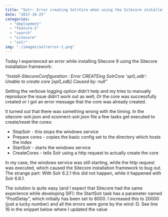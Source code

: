 ```yaml
---
title: "Solr: Error creating SolrCore when using the Sitecore installation Framework"
date: "2017-10-25"
categories: 
  - "deployment"
  - "feature-2"
  - "search"
  - "sitecore"
  - "solr"
img: "./images/solrerror-1.png"
---
```


Today I experienced an error while installing Sitecore 9 using the Sitecore installation framework:

_“Install-SitecoreConfiguration : Error CREATEing SolrCore 'xp0\_xdb': Unable to create core \[xp0\_xdb\] Caused by: null”_

Setting the verbose logging option didn’t help and my tries to manually reproduce the issue didn’t work out as well; _Or_ the core was successfully created _or_ I got an error message that the core was already created.

It turned out that there was something wrong with the timing. In the sitecore-solr.json and xconnect-solr.json file a few tasks get executed to create/reset the cores:

- StopSolr - this stops the windows service
- Prepare cores - copies the basic config set to the directory which hosts the index
- StartSolr - starts the windows service
- CreateCores - tells Solr using a http request to actually create the core

In my case, the windows service was still starting, while the http request was executed, which caused the Sitecore installation framework to bug out. The strange part: With Solr 6.2.1 this did not happen, while it happened with Solr 6.6.1.

The solution is quite easy (and I expect that Sitecore had the same experience while developing SIF): the StartSolr task has a parameter named "PostDelay", which initially has been set to 8000. I increased this to 20000 (just a lucky number) and all the errors were gone by the wind :D. See line 16 in the snippet below where I updated the value

<script src="https://gist.github.com/BasLijten/6d58d7623c8838e31be7a1e73da2abe1.js"></script>

